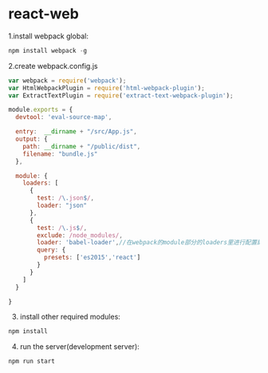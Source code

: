 # react-web

1.install webpack global:
```javascript
npm install webpack -g
```

2.create webpack.config.js
```javascript
var webpack = require('webpack');
var HtmlWebpackPlugin = require('html-webpack-plugin');
var ExtractTextPlugin = require('extract-text-webpack-plugin');

module.exports = {
  devtool: 'eval-source-map',

  entry:  __dirname + "/src/App.js",
  output: {
    path: __dirname + "/public/dist",
    filename: "bundle.js"
  },

  module: {
    loaders: [
      {
        test: /\.json$/,
        loader: "json"
      },
      {
        test: /\.js$/,
        exclude: /node_modules/,
        loader: 'babel-loader',//在webpack的module部分的loaders里进行配置即可
        query: {
          presets: ['es2015','react']
        }
      }
    ]
  }

}
```

3. install other required modules:
```javascript
npm install
```

4. run the server(development server):
```javascript
npm run start
```

